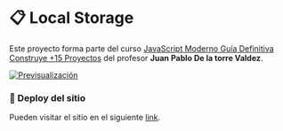 # :clipboard: Local Storage
Este proyecto forma parte del curso [JavaScript Moderno Guía Definitiva Construye +15 Proyectos](http://https://www.udemy.com/course/javascript-moderno-guia-definitiva-construye-10-proyectos/ "JavaScript Moderno Guía Definitiva Construye +15 Proyectos") del profesor **Juan Pablo De la torre Valdez**.

[![Previsualización](https://i.ibb.co/bKrJD8Q/localstorare.jpg "Previsualización")](http://https://ibb.co/DR7pTSz "Previsualización")

### :rocket: Deploy del sitio
Pueden visitar el sitio en el siguiente [link](https://facugl.github.io/Local-Storage/ "link").
